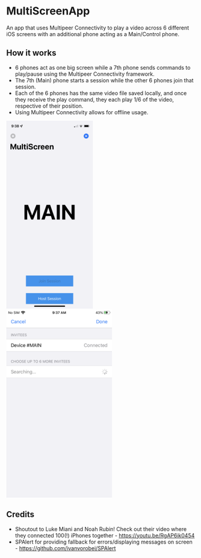 # MultiScreenApp
An app that uses Multipeer Connectivity to play a video across 6 different iOS screens with an additional phone acting as a Main/Control phone. 

## How it works
- 6 phones act as one big screen while a 7th phone sends commands to play/pause using the Multipeer Connectivity framework. 
- The 7th (Main) phone starts a session while the other 6 phones join that session.
- Each of the 6 phones has the same video file saved locally, and once they receive the play command, they each play 1/6 of the video, respective of their position.
- Using Multipeer Connectivity allows for offline usage. 

<p float="left">
  <img src="Images/Main.PNG" height="500">  
  <img src="Images/Session.PNG" height="500"> 
</p>


## Credits
- Shoutout to Luke Miani and Noah Rubin! Check out their video where they connected 100(!) iPhones together - https://youtu.be/RgAP6ik0454 
- SPAlert for providing fallback for errors/displaying messages on screen - https://github.com/ivanvorobei/SPAlert
